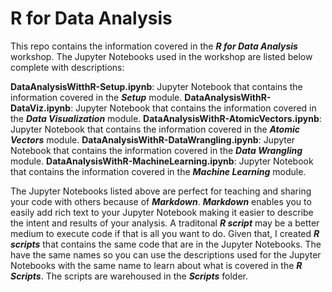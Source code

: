 # R for Data Analysis

This repo contains the information covered in the ***R for Data Analysis*** workshop. The Jupyter Notebooks used in the workshop are listed below complete with descriptions:

**DataAnalysisWitthR-Setup.ipynb**:  Jupyter Notebook that contains the information covered in the ***Setup*** module.
**DataAnalysisWithR-DataViz.ipynb**:  Jupyter Notebook that contains the information covered in the ***Data Visualization*** module.
**DataAnalysisWithR-AtomicVectors.ipynb**:  Jupyter Notebook that contains the information covered in the ***Atomic Vectors*** module.
**DataAnalysisWithR-DataWrangling.ipynb**:  Jupyter Notebook that contains the information covered in the ***Data Wrangling*** module.
**DataAnalysisWithR-MachineLearning.ipynb**:  Jupyter Notebook that contains the information covered in the ***Machine Learning*** module.

The Jupyter Notebooks listed above are perfect for teaching and sharing your code with others because of ***Markdown***. ***Markdown*** enables you to easily add rich text to your Jupyter Notebook making it easier to describe the intent and results of your analysis. A traditonal ***R script*** may be a better medium to execute code if that is all you want to do. Given that, I created ***R scripts*** that contains the same code that are in the Jupyter Notebooks. The have the same names so you can use the descriptions used for the Jupyter Notebooks with the same name to learn about what is covered in the ***R Scripts***. The scripts are warehoused in the ***Scripts*** folder.
